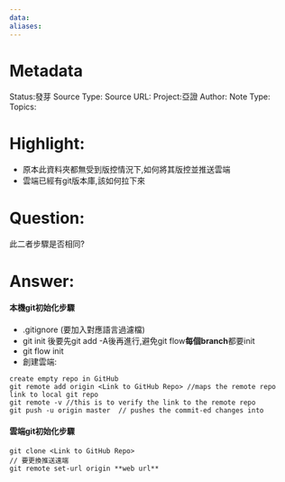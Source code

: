 ```yaml
---
data:
aliases:
---
```

# Metadata
Status:發芽
Source Type:
Source URL:
Project:亞證
Author:
Note Type:
Topics:


# Highlight:
- 原本此資料夾都無受到版控情況下,如何將其版控並推送雲端
- 雲端已經有git版本庫,該如何拉下來
# Question:
此二者步驟是否相同?
# Answer:
#### 本機git初始化步驟
- .gitignore (要加入對應語言過濾檔)
- git init 後要先git add -A後再進行,避免git flow**每個branch**都要init
- git flow init
- 創建雲端:
```
create empty repo in GitHub
git remote add origin <Link to GitHub Repo> //maps the remote repo link to local git repo
git remote -v //this is to verify the link to the remote repo 
git push -u origin master  // pushes the commit-ed changes into 
```
#### 雲端git初始化步驟
```
git clone <Link to GitHub Repo>
// 要更換推送遠端
git remote set-url origin **web url**
```



